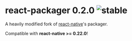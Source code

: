 
# react-packager 0.2.0 ![stable](https://img.shields.io/badge/stability-stable-4EBA0F.svg?style=flat)

A heavily modified fork of [react-native](https://github.com/facebook/react-native)'s packager.

Compatible with **react-native >= 0.22.0**!
